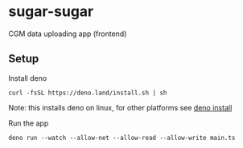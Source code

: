 # sugar-sugar
CGM data uploading app (frontend)

## Setup

Install deno

```
curl -fsSL https://deno.land/install.sh | sh
```
Note: this installs deno on linux, for other platforms see [deno install](https://docs.deno.com/runtime/)




Run the app
```
deno run --watch --allow-net --allow-read --allow-write main.ts
```
